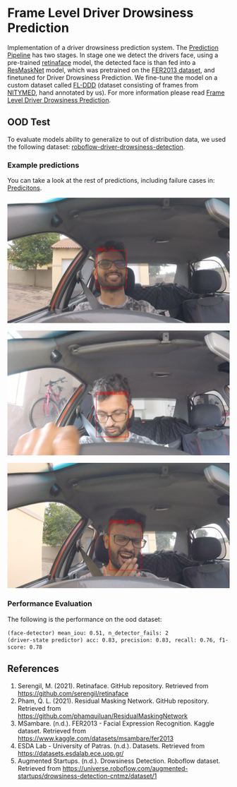 # Frame Level Driver Drowsiness Prediction

Implementation of a driver drowsiness prediction system. The [Prediction Pipeline](./pred_pipeline.py) has two stages. In stage one we detect the drivers face, using a pre-trained [retinaface](https://github.com/serengil/retinaface) model, the detected face is than fed into a [ResMaskNet](https://github.com/phamquiluan/ResidualMaskingNetwork) model, which was pretrained on the [FER2013 dataset](https://www.kaggle.com/datasets/msambare/fer2013), and finetuned for Driver Drowsiness Prediction. We fine-tune the model on a custom dataset called [FL-DDD](./data/README.md) (dataset consisting of frames from [NITYMED](https://datasets.esdalab.ece.uop.gr/), hand annotated by us). For more information please read [Frame Level Driver Drowsiness Prediction](./report.pdf).

## OOD Test

To evaluate models ability to generalize to out of distribution data, we used the following dataset: [roboflow-driver-drowsiness-detection](https://universe.roboflow.com/augmented-startups/drowsiness-detection-cntmz/dataset/1). 

### Example predictions

You can take a look at the rest of predictions, including failure cases in: [Predicitons](./data/ood/preds/).

![Alert](./data/ood/preds/GOPR0492_MP4-207_jpg.rf.59da258fa102fe24e305e0c1dbe869eb.jpg)

![Microsleep](./data/ood/preds/GOPR0492_MP4-117_jpg.rf.93aa7b9daec5cc05c1b082625bb00846.jpg)

![Yawn](./data/ood/preds/GOPR0492_MP4-284_jpg.rf.a82162fe42f48ceeed52ebf3bae6785f.jpg)

### Performance Evaluation

The following is the performance on the ood dataset:

```
(face-detector) mean_iou: 0.51, n_detector_fails: 2
(driver-state predictor) acc: 0.83, precision: 0.83, recall: 0.76, f1-score: 0.78
```

## References

1. Serengil, M. (2021). Retinaface. GitHub repository. Retrieved from https://github.com/serengil/retinaface
2. Pham, Q. L. (2021). Residual Masking Network. GitHub repository. Retrieved from https://github.com/phamquiluan/ResidualMaskingNetwork
3. MSambare. (n.d.). FER2013 - Facial Expression Recognition. Kaggle dataset. Retrieved from https://www.kaggle.com/datasets/msambare/fer2013
4. ESDA Lab - University of Patras. (n.d.). Datasets. Retrieved from https://datasets.esdalab.ece.uop.gr/
5. Augmented Startups. (n.d.). Drowsiness Detection. Roboflow dataset. Retrieved from https://universe.roboflow.com/augmented-startups/drowsiness-detection-cntmz/dataset/1
